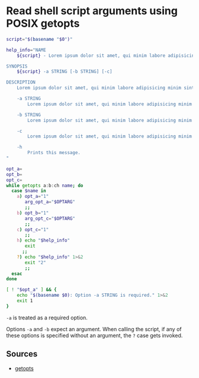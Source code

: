 # Read shell script arguments using POSIX getopts

```sh
script="$(basename "$0")"

help_info="NAME
    ${script} - Lorem ipsum dolor sit amet, qui minim labore adipisicing minim sint cillum sint consectetur cupidatat.

SYNOPSIS
    ${script} -a STRING [-b STRING] [-c]

DESCRIPTION
    Lorem ipsum dolor sit amet, qui minim labore adipisicing minim sint cillum sint consectetur cupidatat.

    -a STRING
        Lorem ipsum dolor sit amet, qui minim labore adipisicing minim sint cillum sint consectetur cupidatat.

    -b STRING
        Lorem ipsum dolor sit amet, qui minim labore adipisicing minim sint cillum sint consectetur cupidatat.

    -c
        Lorem ipsum dolor sit amet, qui minim labore adipisicing minim sint cillum sint consectetur cupidatat.

    -h
        Prints this message.
"

opt_a=
opt_b=
opt_c=
while getopts a:b:ch name; do
  case $name in
    a) opt_a="1"
       arg_opt_a="$OPTARG"
       ;;
    b) opt_b="1"
       arg_opt_c="$OPTARG"
       ;;
    c) opt_c="1"
       ;;
    h) echo "$help_info"
       exit
      ;;
    ?) echo "$help_info" 1>&2
       exit "2"
       ;;
  esac
done

[ ! "$opt_a" ] && {
    echo "$(basename $0): Option -a STRING is required." 1>&2
    exit 1
}
```

`-a` is treated as a required option.

Options `-a` and `-b` expect an argument. When calling the script, if any of these options is specified without an argument, the `?` case gets invoked.

## Sources

-   [getopts](https://pubs.opengroup.org/onlinepubs/9699919799/utilities/getopts.html)
